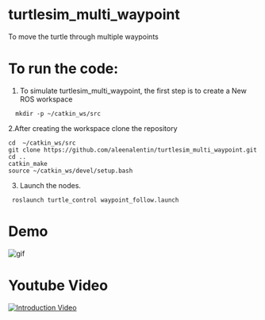# turtlesim_multi_waypoint
To move the turtle through multiple waypoints 
# To run the code:

1. To simulate turtlesim_multi_waypoint, the first step is to create a New ROS workspace
```Shell
  mkdir -p ~/catkin_ws/src
   ```
2.After creating the workspace clone the repository
 ```Shell
 cd  ~/catkin_ws/src
 git clone https://github.com/aleenalentin/turtlesim_multi_waypoint.git
 cd ..
 catkin_make
 source ~/catkin_ws/devel/setup.bash
 ```
3.  Launch the nodes.
```Shell
 roslaunch turtle_control waypoint_follow.launch 
```
# Demo 



![gif](https://user-images.githubusercontent.com/20817830/174976499-ccb751a5-70d0-417c-af4f-c149c0283808.gif)


# Youtube Video 
[![Introduction Video](https://img.youtube.com/vi/j3yOLoU72Eg/0.jpg)](https://www.youtube.com/watch?v=j3yOLoU72Eg)

